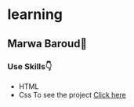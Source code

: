# learning
## Marwa Baroud:blue_heart:
### Use Skills:point_down:
* HTML
* Css
To see the project [Click here]()

